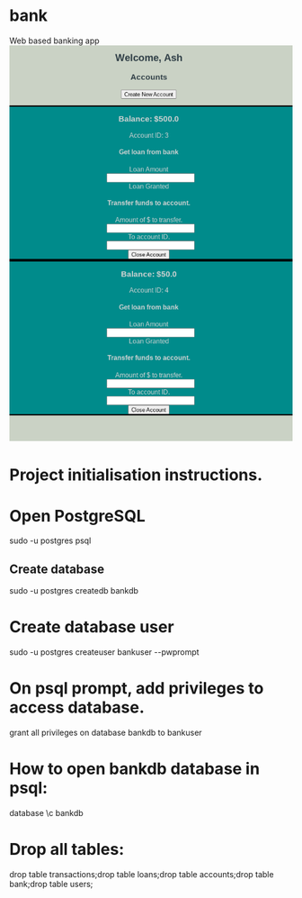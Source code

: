 # bank
Web based banking app
![Bank app depicting list of accounts](doc/screenshot1.png)

# Project initialisation instructions.
# Open PostgreSQL
sudo -u postgres psql

## Create database
sudo -u postgres createdb bankdb

# Create database user
sudo -u postgres createuser bankuser --pwprompt

# On psql prompt, add privileges to access database.
grant all privileges on database bankdb to bankuser

# How to open bankdb database in psql:
database \c bankdb

# Drop all tables:
drop table transactions;drop table loans;drop table accounts;drop table bank;drop table users;
